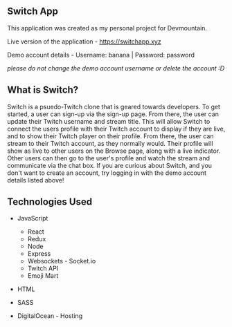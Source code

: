 ## Switch App
This application was created as my personal project for Devmountain.  

Live version of the application - https://switchapp.xyz  

Demo account details - Username: banana | Password: password   

*please do not change the demo account username or delete the account :D*

## What is Switch?
Switch is a psuedo-Twitch clone that is geared towards developers. To get started, a user can sign-up via the sign-up page. From there, the user can update their Twitch username and stream title. This will allow Switch to connect the users profile with their Twitch account to display if they are live, and to show their Twitch player on their profile. From there, the user can stream to their Twitch account, as they normally would. Their profile will show as live to other users on the Browse page, along with a live indicator. Other users can then go to the user's profile and watch the stream and communicate via the chat box. If you are curious about Switch, and you don't want to create an account, try logging in with the demo account details listed above!

## Technologies Used
+ JavaScript
  + React
  + Redux
  + Node
  + Express
  + Websockets - Socket.io
  + Twitch API
  + Emoji Mart
  
+ HTML

+ SASS

+ DigitalOcean - Hosting


